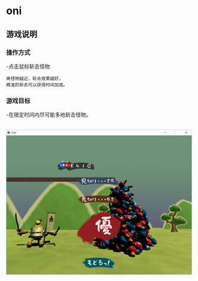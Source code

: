 # oni
## 游戏说明
### 操作方式

-点击鼠标斩击怪物

    离怪物越近，斩击效果越好。
    精准的斩击可以获得时间加成。
    
### 游戏目标
    
-在限定时间内尽可能多地斩击怪物。

    
![最高得分截图](https://github.com/miaoweizheng/oni/blob/master/%E8%BF%90%E8%A1%8C/%E6%9C%80%E9%AB%98%E5%BE%97%E5%88%86.png)
